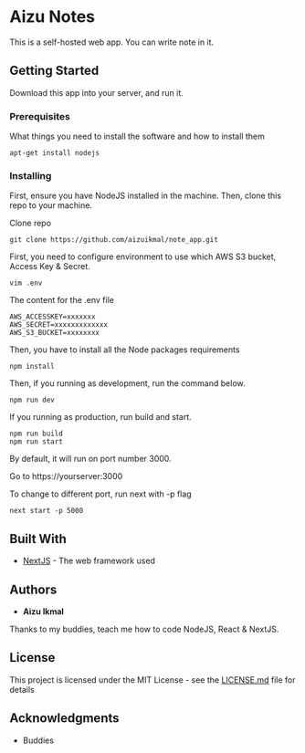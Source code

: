 
# Aizu Notes
This is a self-hosted web app. You can write note in it.

## Getting Started

Download this app into your server, and run it.

### Prerequisites

What things you need to install the software and how to install them

```
apt-get install nodejs
```

### Installing

First, ensure you have NodeJS installed in the machine. Then, clone this repo to your machine.

Clone repo

```
git clone https://github.com/aizuikmal/note_app.git
```

First, you need to configure environment to use which AWS S3 bucket, Access Key & Secret.
```
vim .env
```
The content for the .env file
```
AWS_ACCESSKEY=xxxxxxx
AWS_SECRET=xxxxxxxxxxxxx
AWS_S3_BUCKET=xxxxxxxx
```

Then, you have to install all the Node packages requirements
```
npm install
```
Then, if you running as development, run the command below.
```
npm run dev
```
If you running as production, run build and start.
```
npm run build
npm run start
```
By default, it will run on port number 3000.

Go to https://yourserver:3000

To change to different port, run next with -p flag
```
next start -p 5000
```

## Built With

* [NextJS]([https://nextjs.org/](https://nextjs.org/)) - The web framework used


## Authors

* **Aizu Ikmal**

Thanks to my buddies, teach me how to code NodeJS, React & NextJS.

## License

This project is licensed under the MIT License - see the [LICENSE.md](LICENSE.md) file for details

## Acknowledgments

* Buddies
